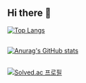 ## Hi there 👋

[![Top Langs](https://github-readme-stats.vercel.app/api/top-langs/?username=yohan050605)](https://github.com/anuraghazra/github-readme-stats)

## <!--요 "##"가 구분선이다.-->

[![Anurag's GitHub stats](https://github-readme-stats.vercel.app/api?username=dodotlm)](https://github.com/anuraghazra/github-readme-stats)

##

[![Solved.ac
프로필](http://mazassumnida.wtf/api/v2/generate_badge?boj=tlma)](https://github.com/dodotlm)

##



<!--
**dodotlm/dodotlm** is a ✨ _special_ ✨ repository because its `README.md` (this file) appears on your GitHub profile.

Here are some ideas to get you started:

- 🔭 I’m currently working on ...
- 🌱 I’m currently learning ...
- 👯 I’m looking to collaborate on ...
- 🤔 I’m looking for help with ...
- 💬 Ask me about ...
- 📫 How to reach me: ...
- 😄 Pronouns: ...
- ⚡ Fun fact: ...
-->
